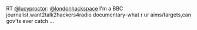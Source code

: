 RT <a href="http://twitter.com/lucyproctor">@lucyproctor</a>: <a href="http://twitter.com/londonhackspace">@londonhackspace</a> I'm a BBC journalist.want2talk2hackers4radio documentary-what r ur aims/targets,can gov'ts ever catch  ...